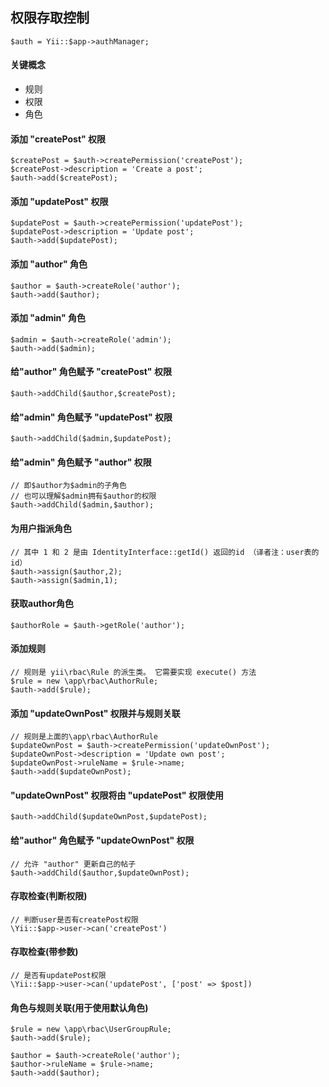 ## 权限存取控制
`$auth = Yii::$app->authManager;`

#### 关键概念
- 规则
- 权限
- 角色

#### 添加 "createPost" 权限
    $createPost = $auth->createPermission('createPost');
    $createPost->description = 'Create a post';
    $auth->add($createPost);

#### 添加 "updatePost" 权限
    $updatePost = $auth->createPermission('updatePost');
    $updatePost->description = 'Update post';
    $auth->add($updatePost);

#### 添加 "author" 角色
    $author = $auth->createRole('author');
    $auth->add($author);

#### 添加 "admin" 角色
    $admin = $auth->createRole('admin');
    $auth->add($admin);

#### 给"author" 角色赋予 "createPost" 权限
    $auth->addChild($author,$createPost);

#### 给"admin" 角色赋予 "updatePost" 权限
    $auth->addChild($admin,$updatePost);

#### 给"admin" 角色赋予 "author" 权限
    // 即$author为$admin的子角色
    // 也可以理解$admin拥有$author的权限
    $auth->addChild($admin,$author);

#### 为用户指派角色
    // 其中 1 和 2 是由 IdentityInterface::getId() 返回的id （译者注：user表的id）
    $auth->assign($author,2);
    $auth->assign($admin,1);

#### 获取author角色
    $authorRole = $auth->getRole('author');

#### 添加规则
    // 规则是 yii\rbac\Rule 的派生类。 它需要实现 execute() 方法
    $rule = new \app\rbac\AuthorRule;
    $auth->add($rule);

#### 添加 "updateOwnPost" 权限并与规则关联
    // 规则是上面的\app\rbac\AuthorRule
    $updateOwnPost = $auth->createPermission('updateOwnPost');
    $updateOwnPost->description = 'Update own post';
    $updateOwnPost->ruleName = $rule->name;
    $auth->add($updateOwnPost);

#### "updateOwnPost" 权限将由 "updatePost" 权限使用
    $auth->addChild($updateOwnPost,$updatePost);

#### 给"author" 角色赋予 "updateOwnPost" 权限
    // 允许 "author" 更新自己的帖子
    $auth->addChild($author,$updateOwnPost);

#### 存取检查(判断权限)
    // 判断user是否有createPost权限
    \Yii::$app->user->can('createPost')

#### 存取检查(带参数)
    // 是否有updatePost权限
    \Yii::$app->user->can('updatePost', ['post' => $post])

#### 角色与规则关联(用于使用默认角色)
    $rule = new \app\rbac\UserGroupRule;
    $auth->add($rule);

    $author = $auth->createRole('author');
    $author->ruleName = $rule->name;
    $auth->add($author);

